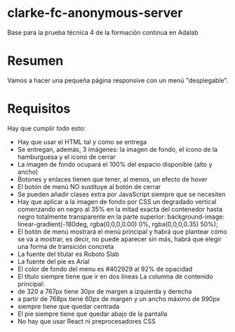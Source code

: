 # clarke-fc-anonymous-server
Base para la prueba técnica 4 de la formación continua en Adalab

# Resumen
Vamos a hacer una pequeña página responsive con un menú "desplegable".

# Requisitos
Hay que cumplir todo esto:
* Hay que usar el HTML tal y como se entrega
* Se entregan, además, 3 imágenes: la imagen de fondo, el icono de la hamburguesa y el icono de cerrar
* La imagen de fondo ocupará el 100% del espacio disponible (alto y ancho)
* Botones y enlaces tienen que tener, al menos, un efecto de hover
* El botón de menú NO sustituye al botón de cerrar
* Se pueden añadir clases extra por JavaScript siempre que se necesiten
* Hay que aplicar a la imagen de fondo por CSS un degradado vertical comenzando en negro al 35% en la mitad exacta del contenedor hasta negro totalmente transparente en la parte superior:
background-image: linear-gradient(-180deg, rgba(0,0,0,0.00) 0%, rgba(0,0,0,0.35) 50%);
* El botón de menú mostrará el menú principal y habrá que plantear cómo se va a mostrar, es decir, no puede aparecer sin más, habrá que elegir una forma de transición concreta
* La fuente del titular es Roboto Slab
* La fuente del pie es Arial
* El color de fondo del menu es #402929 al 92% de opacidad
* El título siempre tiene que ir en dos líneas
La columna de contenido principal:
 * de 320 a 767px tiene 30px de margen a izquierda y derecha
 * a partir de 768px tiene 60px de margen y un ancho máximo de 990px
 * siempre tiene que quedar centrada
* El pie siempre tiene que quedar abajo de la pantalla
* No hay que usar React ni preprocesadores CSS
